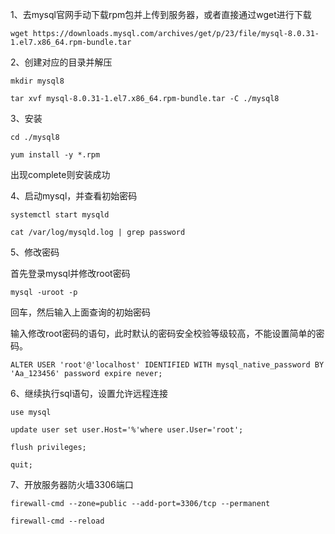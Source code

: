 1、去mysql官网手动下载rpm包并上传到服务器，或者直接通过wget进行下载

```wget https://downloads.mysql.com/archives/get/p/23/file/mysql-8.0.31-1.el7.x86_64.rpm-bundle.tar```

2、创建对应的目录并解压

```mkdir mysql8```

```tar xvf mysql-8.0.31-1.el7.x86_64.rpm-bundle.tar -C ./mysql8```

3、安装

```cd ./mysql8```

```yum install -y *.rpm```

出现complete则安装成功

4、启动mysql，并查看初始密码

```systemctl start mysqld```

```cat /var/log/mysqld.log | grep password```

5、修改密码

首先登录mysql并修改root密码

```mysql -uroot -p```

回车，然后输入上面查询的初始密码

输入修改root密码的语句，此时默认的密码安全校验等级较高，不能设置简单的密码。

```ALTER USER 'root'@'localhost' IDENTIFIED WITH mysql_native_password BY 'Aa_123456' password expire never;```

6、继续执行sql语句，设置允许远程连接

```use mysql```

```update user set user.Host='%'where user.User='root';```

```flush privileges;```

```quit;```

7、开放服务器防火墙3306端口

```firewall-cmd --zone=public --add-port=3306/tcp --permanent```

```firewall-cmd --reload```
